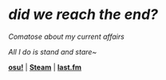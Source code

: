 # *did we reach the end?*

*Comatose about my current affairs*

*All I do is stand and stare~*

[**osu!**](https://osu.ppy.sh/users/5145352) | [**Steam**](https://steamcommunity.com/id/tuudug) | [**last.fm**](https://www.last.fm/user/tuudugc)

<!--
**tuudug/tuudug** is a ✨ _special_ ✨ repository because its `README.md` (this file) appears on your GitHub profile.

Here are some ideas to get you started:

- 🔭 I’m currently working on ...
- 🌱 I’m currently learning ...
- 👯 I’m looking to collaborate on ...
- 🤔 I’m looking for help with ...
- 💬 Ask me about ...
- 📫 How to reach me: ...
- 😄 Pronouns: ...
- ⚡ Fun fact: ...
-->
